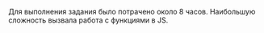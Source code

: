 Для выполнения задания было потрачено около 8 часов. Наибольшую сложность вызвала работа с функциями в JS. 
